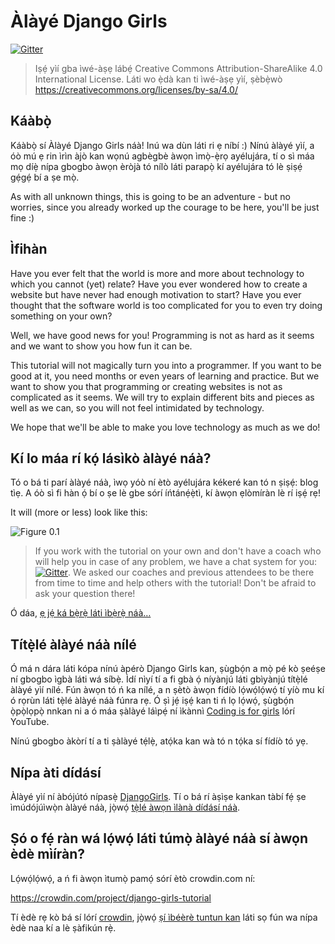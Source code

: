 # Àlàyé Django Girls

[![Gitter](https://badges.gitter.im/DjangoGirls/tutorial.svg)](https://gitter.im/DjangoGirls/tutorial)

> Iṣẹ́ yìí gba ìwé-àṣẹ lábẹ́ Creative Commons Attribution-ShareAlike 4.0 International License. Láti wo ẹ̀dà kan ti ìwé-àṣẹ yìí, ṣèbẹ̀wò https://creativecommons.org/licenses/by-sa/4.0/

## Káàbọ̀

Káàbọ̀ sí Àlàyé Django Girls náà! Inú wa dùn láti ri ẹ níbí :) Nínú àlàyé yìí, a óò mú ẹ rin ìrìn àjò kan wọnú agbègbè àwọn ìmọ̀-ẹ̀rọ ayélujára, tí o sì máa mọ díẹ̀ nípa gbogbo àwọn èròjà tó nílò láti parapọ̀ kí ayélujára tó lè ṣiṣẹ́ gẹ́gẹ́ bí a ṣe mọ̀.

As with all unknown things, this is going to be an adventure - but no worries, since you already worked up the courage to be here, you'll be just fine :)

## Ìfihàn

Have you ever felt that the world is more and more about technology to which you cannot (yet) relate? Have you ever wondered how to create a website but have never had enough motivation to start? Have you ever thought that the software world is too complicated for you to even try doing something on your own?

Well, we have good news for you! Programming is not as hard as it seems and we want to show you how fun it can be.

This tutorial will not magically turn you into a programmer. If you want to be good at it, you need months or even years of learning and practice. But we want to show you that programming or creating websites is not as complicated as it seems. We will try to explain different bits and pieces as well as we can, so you will not feel intimidated by technology.

We hope that we'll be able to make you love technology as much as we do!

## Kí lo máa rí kọ́ lásìkò àlàyé náà?

Tó o bá ti parí àlàyé náà, ìwọ yóò ní ètò ayélujára kékeré kan tó n ṣiṣẹ́: blog tìẹ. A óò sì fi hàn ọ́ bí o ṣe lè gbe sórí íńtánẹ́ẹ̀tì, kí àwọn ẹlòmíràn lè rí iṣẹ́ rẹ!

It will (more or less) look like this:

![Figure 0.1](images/application.png)

> If you work with the tutorial on your own and don't have a coach who will help you in case of any problem, we have a chat system for you: [![Gitter](https://badges.gitter.im/DjangoGirls/tutorial.svg)](https://gitter.im/DjangoGirls/tutorial). We asked our coaches and previous attendees to be there from time to time and help others with the tutorial! Don't be afraid to ask your question there!

Ó dáa, [ẹ jẹ́ ká bẹ̀rẹ̀ láti ìbẹ̀rẹ̀ náà…](./how_the_internet_works/README.md)

## Títẹ̀lé àlàyé náà nílé

Ó má n dára láti kópa nínú àpérò Django Girls kan, ṣùgbọ́n a mọ̀ pé kò ṣeéṣe ní gbogbo ìgbà láti wá síbẹ̀. Ìdí nìyí tí a fi gbà ọ́ níyànjú láti gbìyànjú títẹ̀lé àlàyé yìí nílé. Fún àwọn tó ń ka nílé, a n ṣètò àwọn fídíò lọ́wọ́lọ́wọ́ tí yíò mu kí ó rọrùn láti tẹ̀lé àlàyé náà fúnra rẹ. Ó ṣì jẹ́ iṣẹ́ kan ti ń lọ lọ́wọ́, ṣùgbọ́n ọ̀pọ̀lọpọ̀ nnkan ni a ó máa ṣàlàyé láìpẹ́ ní ìkànnì [Coding is for girls](https://www.youtube.com/channel/UC0hNd2uW8jTR5K3KBzRuG2A/feed) lórí YouTube.

Nínú gbogbo àkòrí tí a ti ṣàlàyé tẹ́lẹ̀, atọ́ka kan wà tó n tọ́ka sí fídíò tó yẹ.

## Nípa àti dídásí

Àlàyé yìí ní àbójútó nípasẹ̀ [DjangoGirls](https://djangogirls.org/). Tí o bá rí àṣìṣe kankan tàbí fẹ́ ṣe ìmúdójúìwọ̀n àlàyé náà, jọ̀wọ́ [tẹ̀lé àwọn ìlànà dídásí náà](https://github.com/DjangoGirls/tutorial/blob/master/README.md).

## Ṣó o fẹ́ ràn wá lọ́wọ́ láti túmọ̀ àlàyé náà sí àwọn èdè mìíràn?

Lọ́wọ́lọ́wọ́, a ń fi àwọn ìtumọ̀ pamọ́ sórí ètò crowdin.com ní:

https://crowdin.com/project/django-girls-tutorial

Tí èdè rẹ kò bá sí lórí [crowdin](https://crowdin.com/), jọ̀wọ́ [ṣí ìbéèrè tuntun kan](https://github.com/DjangoGirls/tutorial/issues/new) láti sọ fún wa nípa èdè naa kí a lè ṣàfikún rẹ̀.